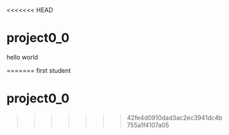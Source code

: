 <<<<<<< HEAD
# project0_0

hello world

=======
first student
# project0_0
>>>>>>> 42fe4d0910dad3ac2ec3941dc4b755a1f4107a05
